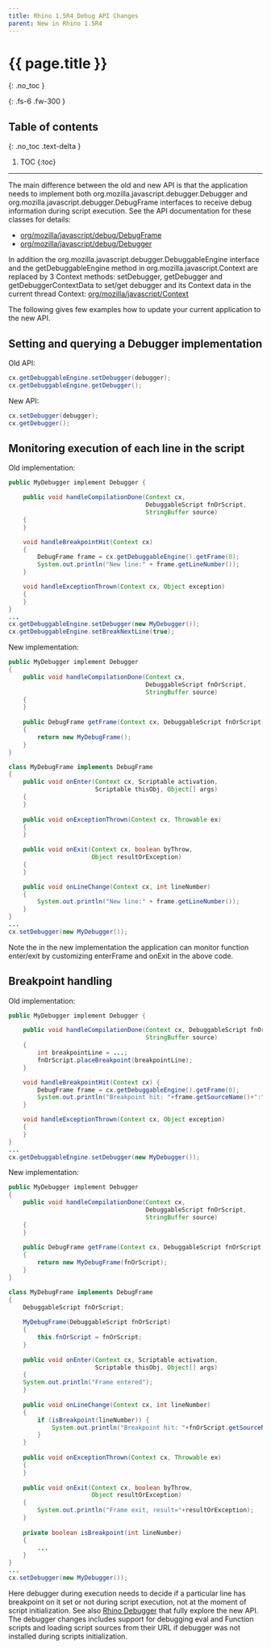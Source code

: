 ```yaml
---
title: Rhino 1.5R4 Debug API Changes
parent: New in Rhino 1.5R4
---
```


# {{ page.title }}
{: .no_toc }

{: .fs-6 .fw-300 }

## Table of contents
{: .no_toc .text-delta }

1. TOC
{:toc}

---
The main difference between the old and new API is that the application needs to implement both org.mozilla.javascript.debugger.Debugger and org.mozilla.javascript.debugger.DebugFrame interfaces to receive debug information during script execution. See the API documentation for these classes for details:
- [org/mozilla/javascript/debug/DebugFrame](/rhino/javadoc/org/mozilla/javascript/debug/DebugFrame.html)
- [org/mozilla/javascript/debug/Debugger](/rhino/javadoc/org/mozilla/javascript/debug/Debugger.html)

In addition the org.mozilla.javascript.debugger.DebuggableEngine interface and the getDebuggableEngine method in org.mozilla.javascript.Context are replaced by 3 Context methods: setDebugger, getDebugger and getDebuggerContextData to set/get debugger and its Context data in the current thread Context:
[org/mozilla/javascript/Context](/rhino/javadoc/org/mozilla/javascript/Context.java)

The following gives few examples how to update your current application to the new API.

## Setting and querying a Debugger implementation

Old API:
``` java
cx.getDebuggableEngine.setDebugger(debugger);
cx.getDebuggableEngine.getDebugger();
```
New API:
```java
cx.setDebugger(debugger);
cx.getDebugger();
```

## Monitoring execution of each line in the script

Old implementation:
```java
public MyDebugger implement Debugger {

    public void handleCompilationDone(Context cx, 
                                      DebuggableScript fnOrScript,
                                      StringBuffer source)
    {
    }

    void handleBreakpointHit(Context cx) 
    {
        DebugFrame frame = cx.getDebuggableEngine().getFrame(0);
        System.out.println("New line:" + frame.getLineNumber());
    }

    void handleExceptionThrown(Context cx, Object exception)
    {
    }
}
...
cx.getDebuggableEngine.setDebugger(new MyDebugger());
cx.getDebuggableEngine.setBreakNextLine(true);
```
New implementation:
```java
public MyDebugger implement Debugger 
{
    public void handleCompilationDone(Context cx,
                                      DebuggableScript fnOrScript,
                                      StringBuffer source)
    {
    }
    
    public DebugFrame getFrame(Context cx, DebuggableScript fnOrScript)
    {
        return new MyDebugFrame();
    }
}

class MyDebugFrame implements DebugFrame
{
    public void onEnter(Context cx, Scriptable activation,
                        Scriptable thisObj, Object[] args)
    {
    }
    
    public void onExceptionThrown(Context cx, Throwable ex)
    {
    }
    
    public void onExit(Context cx, boolean byThrow,
                       Object resultOrException)
    {
    }

    public void onLineChange(Context cx, int lineNumber) 
    {
        System.out.println("New line:" + frame.getLineNumber());
    }
}
...
cx.setDebugger(new MyDebugger());
```
Note the in the new implementation the application can monitor function enter/exit by customizing enterFrame and onExit in the above code.

## Breakpoint handling

Old implementation:
```java
public MyDebugger implement Debugger {

    public void handleCompilationDone(Context cx, DebuggableScript fnOrScript,
                                      StringBuffer source)
    {
        int breakpointLine = ...;
        fnOrScript.placeBreakpoint(breakpointLine);
    }

    void handleBreakpointHit(Context cx) {
        DebugFrame frame = cx.getDebuggableEngine().getFrame(0);
        System.out.println("Breakpoint hit: "+frame.getSourceName()+":"+frame.getLineNumber());
    }

    void handleExceptionThrown(Context cx, Object exception)
    {
    }
}
...
cx.getDebuggableEngine.setDebugger(new MyDebugger());
```
New implementation:
```java
public MyDebugger implement Debugger 
{
    public void handleCompilationDone(Context cx,
                                      DebuggableScript fnOrScript,
                                      StringBuffer source)
    {
    }
    
    public DebugFrame getFrame(Context cx, DebuggableScript fnOrScript)
    {
        return new MyDebugFrame(fnOrScript);
    }
}

class MyDebugFrame implements DebugFrame
{
    DebuggableScript fnOrScript;
    
    MyDebugFrame(DebuggableScript fnOrScript)
    {
        this.fnOrScript = fnOrScript;
    }
    
    public void onEnter(Context cx, Scriptable activation,
                        Scriptable thisObj, Object[] args)
    {
    System.out.println("Frame entered");
    }
    
    public void onLineChange(Context cx, int lineNumber) 
    {
        if (isBreakpoint(lineNumber)) {
            System.out.println("Breakpoint hit: "+fnOrScript.getSourceName()+":"+lineNumber);
        }
    }
    
    public void onExceptionThrown(Context cx, Throwable ex)
    {
    }
    
    public void onExit(Context cx, boolean byThrow,
                       Object resultOrException)
    {
        System.out.println("Frame exit, result="+resultOrException);
    }
    
    private boolean isBreakpoint(int lineNumber) 
    {
        ...
    } 
}
...
cx.setDebugger(new MyDebugger());
```
Here debugger during execution needs to decide if a particular line has breakpoint on it set or not during script execution, not at the moment of script initialization.
See also [Rhino Debugger](https://github.com/mozilla/rhino/blob/master/toolsrc/org/mozilla/javascript/tools/debugger/Main.java) that fully explore the new API. The debugger changes includes support for debugging eval and Function scripts and loading script sources from their URL if debugger was not installed during scripts initialization.